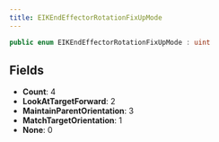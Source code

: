 ```yaml
---
title: EIKEndEffectorRotationFixUpMode
---
```


```csharp
public enum EIKEndEffectorRotationFixUpMode : uint
```

## Fields

- **Count**: 4
- **LookAtTargetForward**: 2
- **MaintainParentOrientation**: 3
- **MatchTargetOrientation**: 1
- **None**: 0

